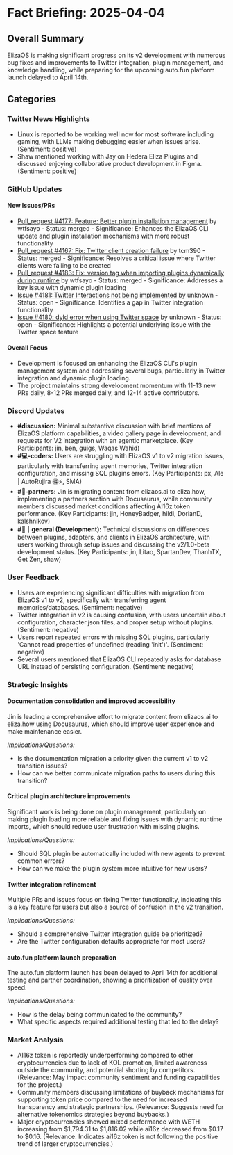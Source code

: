 # Fact Briefing: 2025-04-04

## Overall Summary
ElizaOS is making significant progress on its v2 development with numerous bug fixes and improvements to Twitter integration, plugin management, and knowledge handling, while preparing for the upcoming auto.fun platform launch delayed to April 14th.

## Categories

### Twitter News Highlights
- Linux is reported to be working well now for most software including gaming, with LLMs making debugging easier when issues arise. (Sentiment: positive)
- Shaw mentioned working with Jay on Hedera Eliza Plugins and discussed enjoying collaborative product development in Figma. (Sentiment: positive)

### GitHub Updates

#### New Issues/PRs
- [Pull_request #4177: Feature: Better plugin installation management](https://github.com/elizaOS/eliza/pull/4177) by wtfsayo - Status: merged - Significance: Enhances the ElizaOS CLI update and plugin installation mechanisms with more robust functionality
- [Pull_request #4167: Fix: Twitter client creation failure](https://github.com/elizaOS/eliza/pull/4167) by tcm390 - Status: merged - Significance: Resolves a critical issue where Twitter clients were failing to be created
- [Pull_request #4183: Fix: version tag when importing plugins dynamically during runtime](https://github.com/elizaOS/eliza/pull/4183) by wtfsayo - Status: merged - Significance: Addresses a key issue with dynamic plugin loading
- [Issue #4181: Twitter Interactions not being implemented](https://github.com/elizaos/eliza/issues/4181) by unknown - Status: open - Significance: Identifies a gap in Twitter integration functionality
- [Issue #4180: dyld error when using Twitter space](https://github.com/elizaos/eliza/issues/4180) by unknown - Status: open - Significance: Highlights a potential underlying issue with the Twitter space feature

#### Overall Focus
- Development is focused on enhancing the ElizaOS CLI's plugin management system and addressing several bugs, particularly in Twitter integration and dynamic plugin loading.
- The project maintains strong development momentum with 11-13 new PRs daily, 8-12 PRs merged daily, and 12-14 active contributors.

### Discord Updates
- **#discussion:** Minimal substantive discussion with brief mentions of ElizaOS platform capabilities, a video gallery page in development, and requests for V2 integration with an agentic marketplace. (Key Participants: jin, ben, guigs, Waqas Wahid)
- **#💻-coders:** Users are struggling with ElizaOS v1 to v2 migration issues, particularly with transferring agent memories, Twitter integration configuration, and missing SQL plugins errors. (Key Participants: px, Ale | AutoRujira 🉐⚡, SMA)
- **#🥇-partners:** Jin is migrating content from elizaos.ai to eliza.how, implementing a partners section with Docusaurus, while community members discussed market conditions affecting AI16z token performance. (Key Participants: jin, HoneyBadger, hildi, DorianD, kalshnikov)
- **#💬｜general (Development):** Technical discussions on differences between plugins, adapters, and clients in ElizaOS architecture, with users working through setup issues and discussing the v2/1.0-beta development status. (Key Participants: jin, Litao, SpartanDev, ThanhTX, Get Zen, shaw)

### User Feedback
- Users are experiencing significant difficulties with migration from ElizaOS v1 to v2, specifically with transferring agent memories/databases. (Sentiment: negative)
- Twitter integration in v2 is causing confusion, with users uncertain about configuration, character.json files, and proper setup without plugins. (Sentiment: negative)
- Users report repeated errors with missing SQL plugins, particularly 'Cannot read properties of undefined (reading 'init')'. (Sentiment: negative)
- Several users mentioned that ElizaOS CLI repeatedly asks for database URL instead of persisting configuration. (Sentiment: negative)

### Strategic Insights

#### Documentation consolidation and improved accessibility
Jin is leading a comprehensive effort to migrate content from elizaos.ai to eliza.how using Docusaurus, which should improve user experience and make maintenance easier.

*Implications/Questions:*
  - Is the documentation migration a priority given the current v1 to v2 transition issues?
  - How can we better communicate migration paths to users during this transition?

#### Critical plugin architecture improvements
Significant work is being done on plugin management, particularly on making plugin loading more reliable and fixing issues with dynamic runtime imports, which should reduce user frustration with missing plugins.

*Implications/Questions:*
  - Should SQL plugin be automatically included with new agents to prevent common errors?
  - How can we make the plugin system more intuitive for new users?

#### Twitter integration refinement
Multiple PRs and issues focus on fixing Twitter functionality, indicating this is a key feature for users but also a source of confusion in the v2 transition.

*Implications/Questions:*
  - Should a comprehensive Twitter integration guide be prioritized?
  - Are the Twitter configuration defaults appropriate for most users?

#### auto.fun platform launch preparation
The auto.fun platform launch has been delayed to April 14th for additional testing and partner coordination, showing a prioritization of quality over speed.

*Implications/Questions:*
  - How is the delay being communicated to the community?
  - What specific aspects required additional testing that led to the delay?

### Market Analysis
- AI16z token is reportedly underperforming compared to other cryptocurrencies due to lack of KOL promotion, limited awareness outside the community, and potential shorting by competitors. (Relevance: May impact community sentiment and funding capabilities for the project.)
- Community members discussing limitations of buyback mechanisms for supporting token price compared to the need for increased transparency and strategic partnerships. (Relevance: Suggests need for alternative tokenomics strategies beyond buybacks.)
- Major cryptocurrencies showed mixed performance with WETH increasing from $1,794.31 to $1,816.02 while ai16z decreased from $0.17 to $0.16. (Relevance: Indicates ai16z token is not following the positive trend of larger cryptocurrencies.)